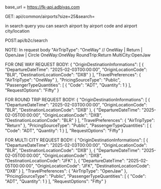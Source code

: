 base_url = https://fk-api.adbiyas.com

<!-- AIRPORT SEARCH API -->

GET: api/common/airports?size=25&search=

in search query you can search airport by airport code and airport city/location

<!-- SEARCH FLIGHTS -->

POST:api/b2c/search

NOTE:
In request body "AirTripType": "OneWay" // OneWay | Return | OpenJaw | Circle
OneWay:OneWay
RoundTrip:Return
MultiCity:OpenJaw

FOR ONE WAY REQUEST BODY:
{
"OriginDestinationInformations": [
{
"DepartureDateTime": "2025-02-03T00:00:00",
"OriginLocationCode": "BLR",
"DestinationLocationCode": "DXB"
}
],
"TravelPreferences": {
"AirTripType": "OneWay"
},
"PricingSourceType": "Public",
"PassengerTypeQuantities": [
{
"Code": "ADT",
"Quantity": 1
}
],
"RequestOptions": "Fifty"
}

FOR ROUND TRIP REQUEST BODY:
{
"OriginDestinationInformations": [
{
"DepartureDateTime": "2025-02-03T00:00:00",
"OriginLocationCode": "BLR",
"DestinationLocationCode": "DXB"
},
{
"DepartureDateTime": "2025-02-05T00:00:00",
"OriginLocationCode": "DXB",
"DestinationLocationCode": "BLR"
}
],
"TravelPreferences": {
"AirTripType": "Return"
},
"PricingSourceType": "Public",
"PassengerTypeQuantities": [
{
"Code": "ADT",
"Quantity": 1
}
],
"RequestOptions": "Fifty"
}

FOR MULTI CITY REQUEST BODY:
{
"OriginDestinationInformations": [
{
"DepartureDateTime": "2025-02-03T00:00:00",
"OriginLocationCode": "BLR",
"DestinationLocationCode": "DXB"
},
{
"DepartureDateTime": "2025-02-05T00:00:00",
"OriginLocationCode": "DXB",
"DestinationLocationCode": "JFK"
},
{
"DepartureDateTime": "2025-02-05T00:00:00",
"OriginLocationCode": "JFK",
"DestinationLocationCode": "DXB"
}
],
"TravelPreferences": {
"AirTripType": "OpenJaw"
},
"PricingSourceType": "Public",
"PassengerTypeQuantities": [
{
"Code": "ADT",
"Quantity": 1
}
],
"RequestOptions": "Fifty"
}
